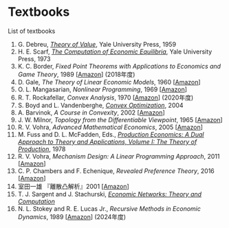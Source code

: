 # Textbooks
List of textbooks

1. G. Debreu,
   [*Theory of Value*](https://cowles.yale.edu/research/cfm-17-theory-value-axiomatic-analysis-economic-equilibrium), Yale University Press, 1959
1. H. E. Scarf,
   [*The Computation of Economic Equilibria*](https://cowles.yale.edu/research/cfm-24-computation-economic-equilibria), Yale University Press, 1973
1. K. C. Border,
   *Fixed Point Theorems with Applications to Economics and Game Theory*, 1989
   [[Amazon](https://www.amazon.co.jp/dp/0521388082)]
   (2018年度)
1. D. Gale,
   *The Theory of Linear Economic Models*, 1960
   [[Amazon](https://www.amazon.co.jp/dp/0226278840)]
1. O. L. Mangasarian,
   *Nonlinear Programming*, 1969
   [[Amazon](https://www.amazon.co.jp/dp/0898713412)]
1. R. T. Rockafellar,
   *Convex Analysis*, 1970
   [[Amazon](https://www.amazon.co.jp/dp/0691015864)]
   (2020年度)
1. S. Boyd and L. Vandenberghe,
   [*Convex Optimization*](https://web.stanford.edu/~boyd/cvxbook/), 2004
1. A. Barvinok,
   *A Course in Convexity*, 2002
   [[Amazon](https://www.amazon.co.jp/dp/0821829688)]
1. J. W. Milnor,
   *Topology from the Differentiable Viewpoint*, 1965
   [[Amazon](https://www.amazon.co.jp/dp/0691048339)]
1. R. V. Vohra,
   *Advanced Mathematical Economics*, 2005
   [[Amazon](https://www.amazon.co.jp/dp/0415700086)]
1. M. Fuss and D. L. McFadden, Eds.,
   [*Production Economics: A Dual Approach to Theory and Applications, Volume I: The Theory of Production*](https://eml.berkeley.edu/~mcfadden/prodecon1.html), 1978
1. R. V. Vohra,
   *Mechanism Design: A Linear Programming Approach*, 2011
   [[Amazon](https://www.amazon.co.jp/dp/0521179467)]
1. C. P. Chambers and F. Echenique,
   *Revealed Preference Theory*, 2016
   [[Amazon](https://www.amazon.co.jp/dp/1107087805)]
1. 室田一雄
   『離散凸解析』2001
   [[Amazon](https://www.amazon.co.jp/dp/4320016904)]
1. T. J. Sargent and J. Stachurski,
   [*Economic Networks: Theory and Computation*](https://networks.quantecon.org)
1. N. L. Stokey and R. E. Lucas Jr.,
   *Recursive Methods in Economic Dynamics*, 1989
   [[Amazon](https://www.amazon.co.jp/dp/0674750969)]
   (2024年度)
